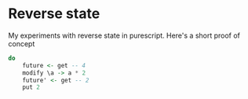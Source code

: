 # Reverse state

My experiments with reverse state in purescript. Here's a short proof of concept

```purs
do
    future <- get -- 4
    modify \a -> a * 2
    future' <- get -- 2
    put 2
```
